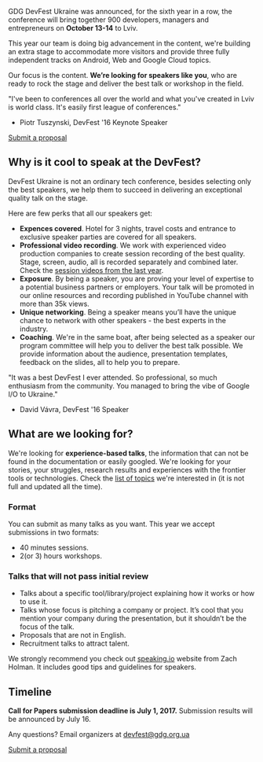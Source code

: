 GDG DevFest Ukraine was announced, for the sixth year in a row, the conference will bring together 900 developers, managers and entrepreneurs on **October 13-14** to Lviv.

This year our team is doing big advancement in the content, we're building an extra stage to accommodate more visitors and provide three fully independent tracks on Android, Web and Google Cloud topics.

Our focus is the content. **We’re looking for speakers like you**, who are ready to rock the stage and deliver the best talk or workshop in the field.

"I've been to conferences all over the world and what you've created in Lviv is world class. It's easily first league of conferences."
- Piotr Tuszynski, DevFest '16 Keynote Speaker

<div layout horizontal center-justified>
<a href="http://bit.ly/df17-c4p" rel="noopener noreferrer">
  <paper-button primary>Submit a proposal</paper-button>
</a>
</div>

## Why is it cool to speak at the DevFest?

DevFest Ukraine is not an ordinary tech conference, besides selecting only the best speakers, we help them to succeed in delivering an exceptional quality talk on the stage.

Here are few perks that all our speakers get:

- **Expences covered**. Hotel for 3 nights, travel costs and entrance to exclusive speaker parties are covered for all speakers.
- **Professional video recording**. We work with experienced video production companies to create session recording of the best quality. Stage, screen, audio, all is recorded separately and combined later. Check the [session videos from the last year](https://www.youtube.com/watch?v=VOwUnBkqmo4).
- **Exposure**. By being a speaker, you are proving your level of expertise to a potential business partners or employers. Your talk will be promoted in our online resources and recording published in YouTube channel with more than 35k views.
- **Unique networking**. Being a speaker means you’ll have the unique chance to network with other speakers - the best experts in the industry.
- **Coaching**. We're in the same boat, after being selected as a speaker our program committee will help you to deliver the best talk possible. We provide information about the audience, presentation templates, feedback on the slides, all to help you to prepare.

"It was a best DevFest I ever attended. So professional, so much enthusiasm from the community. You managed to bring the vibe of Google I/O to Ukraine."
- David Vávra, DevFest '16 Speaker

## What are we looking for?

We're looking for **experience-based talks**, the information that can not be found in the documentation or easily googled. We're looking for your stories, your struggles, research results and experiences with the frontier tools or technologies. Check the [list of topics](https://docs.google.com/document/d/18eGvBr6wdlXsfiZM4EK6SubfL3G1RWj-ABTBN9pngNg/edit?usp=sharing) we're interested in (it is not full and updated all the time).

### Format

You can submit as many talks as you want. This year we accept submissions in two formats:
  - 40 minutes sessions.
  - 2(or 3) hours workshops.

### Talks that will not pass initial review
 - Talks about a specific tool/library/project explaining how it works or how to use it.
 - Talks whose focus is pitching a company or project. It’s cool that you mention your company during the presentation, but it shouldn’t be the focus of the talk.
 - Proposals that are not in English.
 - Recruitment talks to attract talent.

We strongly recommend you check out [speaking.io](http://speaking.io/) website from Zach Holman. It includes good tips and guidelines for speakers.


## Timeline

**Call for Papers submission deadline is July 1, 2017.** Submission results will be announced by July 16.


Any questions? Email organizers at [devfest@gdg.org.ua](mailto:devfest@gdg.org.ua)

<div layout horizontal center-justified>
<a href="http://bit.ly/df17-c4p" rel="noopener noreferrer">
  <paper-button primary>Submit a proposal</paper-button>
</a>
</div>
